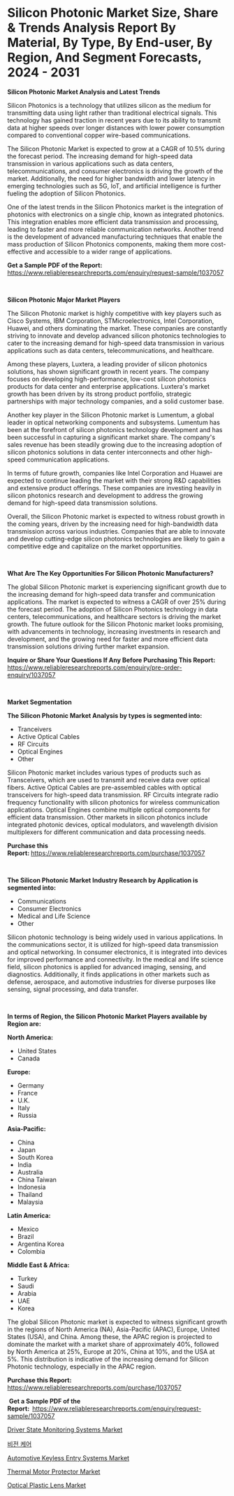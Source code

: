 <p><h1>Silicon Photonic Market Size, Share & Trends Analysis Report By Material, By Type, By End-user, By Region, And Segment Forecasts, 2024 - 2031</h1></p><p><strong>Silicon Photonic Market Analysis and Latest Trends</strong></p>
<p><p>Silicon Photonics is a technology that utilizes silicon as the medium for transmitting data using light rather than traditional electrical signals. This technology has gained traction in recent years due to its ability to transmit data at higher speeds over longer distances with lower power consumption compared to conventional copper wire-based communications.</p><p>The Silicon Photonic Market is expected to grow at a CAGR of 10.5% during the forecast period. The increasing demand for high-speed data transmission in various applications such as data centers, telecommunications, and consumer electronics is driving the growth of the market. Additionally, the need for higher bandwidth and lower latency in emerging technologies such as 5G, IoT, and artificial intelligence is further fueling the adoption of Silicon Photonics.</p><p>One of the latest trends in the Silicon Photonics market is the integration of photonics with electronics on a single chip, known as integrated photonics. This integration enables more efficient data transmission and processing, leading to faster and more reliable communication networks. Another trend is the development of advanced manufacturing techniques that enable the mass production of Silicon Photonics components, making them more cost-effective and accessible to a wider range of applications.</p></p>
<p><strong>Get a Sample PDF of the Report:&nbsp;</strong> <a href="https://www.reliableresearchreports.com/enquiry/request-sample/1037057">https://www.reliableresearchreports.com/enquiry/request-sample/1037057</a></p>
<p>&nbsp;</p>
<p><strong>Silicon Photonic Major Market Players</strong></p>
<p><p>The Silicon Photonic market is highly competitive with key players such as Cisco Systems, IBM Corporation, STMicroelectronics, Intel Corporation, Huawei, and others dominating the market. These companies are constantly striving to innovate and develop advanced silicon photonics technologies to cater to the increasing demand for high-speed data transmission in various applications such as data centers, telecommunications, and healthcare.</p><p>Among these players, Luxtera, a leading provider of silicon photonics solutions, has shown significant growth in recent years. The company focuses on developing high-performance, low-cost silicon photonics products for data center and enterprise applications. Luxtera's market growth has been driven by its strong product portfolio, strategic partnerships with major technology companies, and a solid customer base.</p><p>Another key player in the Silicon Photonic market is Lumentum, a global leader in optical networking components and subsystems. Lumentum has been at the forefront of silicon photonics technology development and has been successful in capturing a significant market share. The company's sales revenue has been steadily growing due to the increasing adoption of silicon photonics solutions in data center interconnects and other high-speed communication applications.</p><p>In terms of future growth, companies like Intel Corporation and Huawei are expected to continue leading the market with their strong R&D capabilities and extensive product offerings. These companies are investing heavily in silicon photonics research and development to address the growing demand for high-speed data transmission solutions.</p><p>Overall, the Silicon Photonic market is expected to witness robust growth in the coming years, driven by the increasing need for high-bandwidth data transmission across various industries. Companies that are able to innovate and develop cutting-edge silicon photonics technologies are likely to gain a competitive edge and capitalize on the market opportunities.</p></p>
<p>&nbsp;</p>
<p><strong>What Are The Key Opportunities For Silicon Photonic Manufacturers?</strong></p>
<p><p>The global Silicon Photonic market is experiencing significant growth due to the increasing demand for high-speed data transfer and communication applications. The market is expected to witness a CAGR of over 25% during the forecast period. The adoption of Silicon Photonics technology in data centers, telecommunications, and healthcare sectors is driving the market growth. The future outlook for the Silicon Photonic market looks promising, with advancements in technology, increasing investments in research and development, and the growing need for faster and more efficient data transmission solutions driving further market expansion.</p></p>
<p><strong>Inquire or Share Your Questions If Any Before Purchasing This Report:</strong> <a href="https://www.reliableresearchreports.com/enquiry/pre-order-enquiry/1037057">https://www.reliableresearchreports.com/enquiry/pre-order-enquiry/1037057</a></p>
<p>&nbsp;</p>
<p><strong>Market Segmentation</strong></p>
<p><strong>The Silicon Photonic Market Analysis by types is segmented into:</strong></p>
<p><ul><li>Tranceivers</li><li>Active Optical Cables</li><li>RF Circuits</li><li>Optical Engines</li><li>Other</li></ul></p>
<p><p>Silicon Photonic market includes various types of products such as Transceivers, which are used to transmit and receive data over optical fibers. Active Optical Cables are pre-assembled cables with optical transceivers for high-speed data transmission. RF Circuits integrate radio frequency functionality with silicon photonics for wireless communication applications. Optical Engines combine multiple optical components for efficient data transmission. Other markets in silicon photonics include integrated photonic devices, optical modulators, and wavelength division multiplexers for different communication and data processing needs.</p></p>
<p><strong>Purchase this Report:&nbsp;</strong><a href="https://www.reliableresearchreports.com/purchase/1037057">https://www.reliableresearchreports.com/purchase/1037057</a></p>
<p>&nbsp;</p>
<p><strong>The Silicon Photonic Market Industry Research by Application is segmented into:</strong></p>
<p><ul><li>Communications</li><li>Consumer Electronics</li><li>Medical and Life Science</li><li>Other</li></ul></p>
<p><p>Silicon photonic technology is being widely used in various applications. In the communications sector, it is utilized for high-speed data transmission and optical networking. In consumer electronics, it is integrated into devices for improved performance and connectivity. In the medical and life science field, silicon photonics is applied for advanced imaging, sensing, and diagnostics. Additionally, it finds applications in other markets such as defense, aerospace, and automotive industries for diverse purposes like sensing, signal processing, and data transfer.</p></p>
<p>&nbsp;</p>
<p><strong>In terms of Region, the Silicon Photonic Market Players available by Region are:</strong></p>
<p>
    <p> <strong> North America: </strong>
        <ul>
            <li>United States</li>
            <li>Canada</li>
        </ul>
        </p> 
    <p> <strong> Europe: </strong>
        <ul>
            <li>Germany</li>
            <li>France</li>
            <li>U.K.</li>
            <li>Italy</li>
            <li>Russia</li>
        </ul>
        </p> 
    <p> <strong> Asia-Pacific: </strong>
        <ul>
            <li>China</li>
            <li>Japan</li>
            <li>South Korea</li>
            <li>India</li>
            <li>Australia</li>
            <li>China Taiwan</li>
            <li>Indonesia</li>
            <li>Thailand</li>
            <li>Malaysia</li>
        </ul>
        </p> 
    <p> <strong> Latin America: </strong>
        <ul>
            <li>Mexico</li>
            <li>Brazil</li>
            <li>Argentina Korea</li>
            <li>Colombia</li>
        </ul>
        </p> 
    <p> <strong> Middle East & Africa: </strong>
        <ul>
            <li>Turkey</li>
            <li>Saudi</li>
            <li>Arabia</li>
            <li>UAE</li>
            <li>Korea</li>
        </ul>
    </p>
    </p>
<p><p>The global Silicon Photonic market is expected to witness significant growth in the regions of North America (NA), Asia-Pacific (APAC), Europe, United States (USA), and China. Among these, the APAC region is projected to dominate the market with a market share of approximately 40%, followed by North America at 25%, Europe at 20%, China at 10%, and the USA at 5%. This distribution is indicative of the increasing demand for Silicon Photonic technology, especially in the APAC region.</p></p>
<p><strong>Purchase this Report: </strong><a href="https://www.reliableresearchreports.com/purchase/1037057">https://www.reliableresearchreports.com/purchase/1037057</a></p>
<p>&nbsp;<strong>Get a Sample PDF of the Report:&nbsp;&nbsp;</strong><a href="https://www.reliableresearchreports.com/enquiry/request-sample/1037057">https://www.reliableresearchreports.com/enquiry/request-sample/1037057</a></p>
<p><strong></strong></p>
<p><p><a href="https://issuu.com/reportprime-2/docs/driver-state-monitoring-systems-market-size-2030.p">Driver State Monitoring Systems Market</a></p><p><a href="https://github.com/iansanftyord09878/Market-Research-Report-List-1/blob/main/731596410774.md">비전 케어</a></p><p><a href="https://issuu.com/reportprime-2/docs/automotive-keyless-entry-systems-market-size-2030.">Automotive Keyless Entry Systems Market</a></p><p><a href="https://github.com/yemakinde/Market-Research-Report-List-2/blob/main/thermal-motor-protector-market.md">Thermal Motor Protector Market</a></p><p><a href="https://github.com/jsmusil/Market-Research-Report-List-2/blob/main/optical-plastic-lens-market.md">Optical Plastic Lens Market</a></p></p>